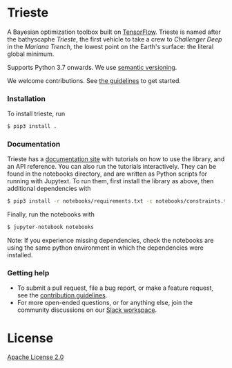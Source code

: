 # Trieste

A Bayesian optimization toolbox built on [TensorFlow](https://www.tensorflow.org/). Trieste is named after the bathyscaphe _Trieste_, the first vehicle to take a crew to _Challenger Deep_ in the _Mariana Trench_, the lowest point on the Earth's surface: the literal global minimum.

Supports Python 3.7 onwards. We use [semantic versioning](https://semver.org/).

We welcome contributions. See [the guidelines](CONTRIBUTING.md) to get started.

### Installation

To install trieste, run
```bash
$ pip3 install .
```

### Documentation

Trieste has a [documentation site](https://secondmind-labs.github.io/trieste) with tutorials on how to use the library, and an API reference. You can also run the tutorials interactively. They can be found in the notebooks directory, and are written as Python scripts for running with Jupytext. To run them, first install the library as above, then additional dependencies with
```bash
$ pip3 install -r notebooks/requirements.txt -c notebooks/constraints.txt
```
Finally, run the notebooks with
```bash
$ jupyter-notebook notebooks
```
Note: If you experience missing dependencies, check the notebooks are using the same python environment in which the dependencies were installed.

### Getting help

- To submit a pull request, file a bug report, or make a feature request, see the [contribution guidelines](CONTRIBUTING.md).
- For more open-ended questions, or for anything else, join the community discussions on our [Slack workspace](https://secondmind-labs.slack.com).

# License

[Apache License 2.0](LICENSE)
